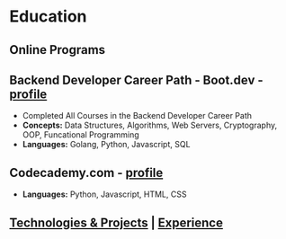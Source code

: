 # Education
## Online Programs
## Backend Developer Career Path - Boot.dev - [profile](https://www.boot.dev/u/afk)
- Completed All Courses in the Backend Developer Career Path
- __Concepts:__ Data Structures, Algorithms, Web Servers, Cryptography, OOP, Funcational Programming
- __Languages:__ Golang, Python, Javascript, SQL

## Codecademy.com - [profile]()
- __Languages:__ Python, Javascript, HTML, CSS

## [Technologies & Projects](https://skovranek.github.io/) | [Experience](https://skovranek.github.io//experience.html)
